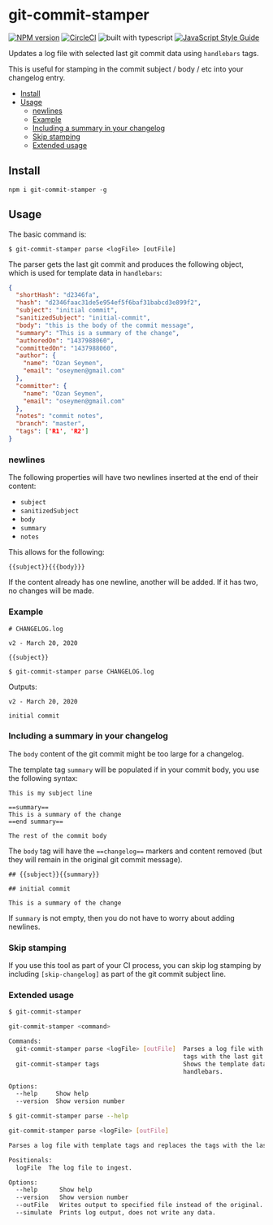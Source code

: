 # git-commit-stamper

[![NPM version](http://img.shields.io/npm/v/git-commit-stamper.svg?style=flat-square)](https://www.npmjs.com/package/git-commit-stamper)
[![CircleCI](https://circleci.com/gh/theogravity/git-commit-stamper.svg?style=svg)](https://circleci.com/gh/theogravity/git-commit-stamper)
![built with typescript](https://camo.githubusercontent.com/92e9f7b1209bab9e3e9cd8cdf62f072a624da461/68747470733a2f2f666c61742e62616467656e2e6e65742f62616467652f4275696c74253230576974682f547970655363726970742f626c7565) 
[![JavaScript Style Guide](https://img.shields.io/badge/code_style-standard-brightgreen.svg)](https://standardjs.com)

Updates a log file with selected last git commit data using `handlebars` tags. 

This is useful for stamping in the commit subject / body / etc into your changelog entry.

<!-- TOC -->
- [Install](#install)
- [Usage](#usage)
  - [newlines](#newlines)
  - [Example](#example)
  - [Including a summary in your changelog](#including-a-summary-in-your-changelog)
  - [Skip stamping](#skip-stamping)
  - [Extended usage](#extended-usage)

<!-- TOC END -->

## Install

`npm i git-commit-stamper -g`

## Usage

The basic command is:

`$ git-commit-stamper parse <logFile> [outFile]`

The parser gets the last git commit and produces the following object, which is used for template data
in `handlebars`:

```json
{
  "shortHash": "d2346fa",
  "hash": "d2346faac31de5e954ef5f6baf31babcd3e899f2",
  "subject": "initial commit",
  "sanitizedSubject": "initial-commit",
  "body": "this is the body of the commit message",
  "summary": "This is a summary of the change",
  "authoredOn": "1437988060",
  "committedOn": "1437988060",
  "author": {
    "name": "Ozan Seymen",
    "email": "oseymen@gmail.com"
  },
  "committer": {
    "name": "Ozan Seymen",
    "email": "oseymen@gmail.com"
  },
  "notes": "commit notes",
  "branch": "master",
  "tags": ['R1', 'R2']
}
```

### newlines

The following properties will have two newlines inserted at the end of their content:

- `subject`
- `sanitizedSubject`
- `body`
- `summary`
- `notes`

This allows for the following:

```text
{{subject}}{{{body}}}
```

If the content already has one newline, another will be added. If it has two, no changes will be made.

### Example

```text
# CHANGELOG.log

v2 - March 20, 2020

{{subject}}
```

`$ git-commit-stamper parse CHANGELOG.log`

Outputs:

```text
v2 - March 20, 2020

initial commit
```

### Including a summary in your changelog

The `body` content of the git commit might be too large for a changelog.

The template tag `summary` will be populated if in your commit body, you use the following syntax:

```text
This is my subject line

==summary==
This is a summary of the change
==end summary==

The rest of the commit body
```

The `body` tag will have the `==changelog==` markers and content removed (but they will remain in the
original git commit message).

```text
## {{subject}}{{summary}}
```

```text
## initial commit

This is a summary of the change
```

If `summary` is not empty, then you do not have to worry about adding newlines.

### Skip stamping

If you use this tool as part of your CI process, you can skip log stamping by including `[skip-changelog]`
as part of the git commit subject line.

### Extended usage

```bash
$ git-commit-stamper

git-commit-stamper <command>

Commands:
  git-commit-stamper parse <logFile> [outFile]  Parses a log file with template tags and replaces the
                                                tags with the last git commit info.
  git-commit-stamper tags                       Shows the template data that would be fed into
                                                handlebars.

Options:
  --help     Show help                                                                        [boolean]
  --version  Show version number                                                              [boolean]
```

```bash
$ git-commit-stamper parse --help

git-commit-stamper parse <logFile> [outFile]

Parses a log file with template tags and replaces the tags with the last git commit info.

Positionals:
  logFile  The log file to ingest.                                                  [string] [required]

Options:
  --help      Show help                                                                       [boolean]
  --version   Show version number                                                             [boolean]
  --outFile   Writes output to specified file instead of the original.                         [string]
  --simulate  Prints log output, does not write any data.                    [boolean] [default: false]                                                             [boolean]
```
